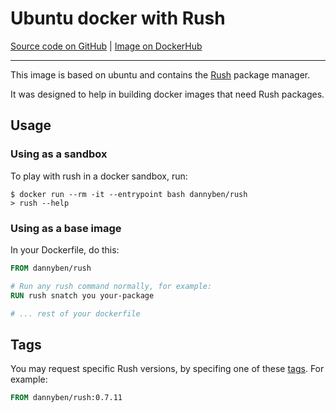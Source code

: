 Ubuntu docker with Rush
==================================================

[Source code on GitHub][github] | [Image on DockerHub][dockerhub]

---

This image is based on ubuntu and contains the [Rush] package manager.

It was designed to help in building docker images that need Rush packages.


Usage
--------------------------------------------------

### Using as a sandbox

To play with rush in a docker sandbox, run:

```shell
$ docker run --rm -it --entrypoint bash dannyben/rush
> rush --help
```

### Using as a base image

In your Dockerfile, do this:

```dockerfile
FROM dannyben/rush

# Run any rush command normally, for example:
RUN rush snatch you your-package 

# ... rest of your dockerfile

```

Tags
--------------------------------------------------

You may request specific Rush versions, by specifing one of these [tags].
For example:

```dockerfile
FROM dannyben/rush:0.7.11
```


[tags]: https://github.com/DannyBen/docker-rush/releases
[github]: https://github.com/DannyBen/docker-rush
[dockerhub]: https://hub.docker.com/r/dannyben/rush
[Rush]: https://github.com/DannyBen/rush-cli

